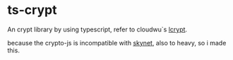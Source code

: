 # ts-crypt
An crypt library by using typescript, refer to cloudwu`s [lcrypt](https://github.com/cloudwu/lua-crypt).

because the crypto-js is incompatible with [skynet](https://github.com/cloudwu/skynet), also to heavy, so i made this.